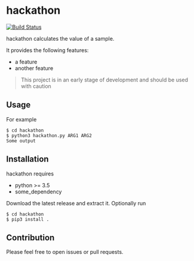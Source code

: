 # hackathon

[![Build Status](https://travis-ci.com/mtwharmby/hackathon.svg?branch=master)](https://travis-ci.com/mtwharmby/hackathon)

hackathon calculates the value of a sample.

It provides the following features:

* a feature
* another feature

> This project is in an early stage of development and should be used with caution


## Usage

For example

```
$ cd hackathon
$ python3 hackathon.py ARG1 ARG2
Some output
```


## Installation

hackathon requires

* python >= 3.5
* some_dependency

Download the latest release and extract it. Optionally run

```
$ cd hackathon
$ pip3 install .
```


## Contribution

Please feel free to open issues or pull requests.

